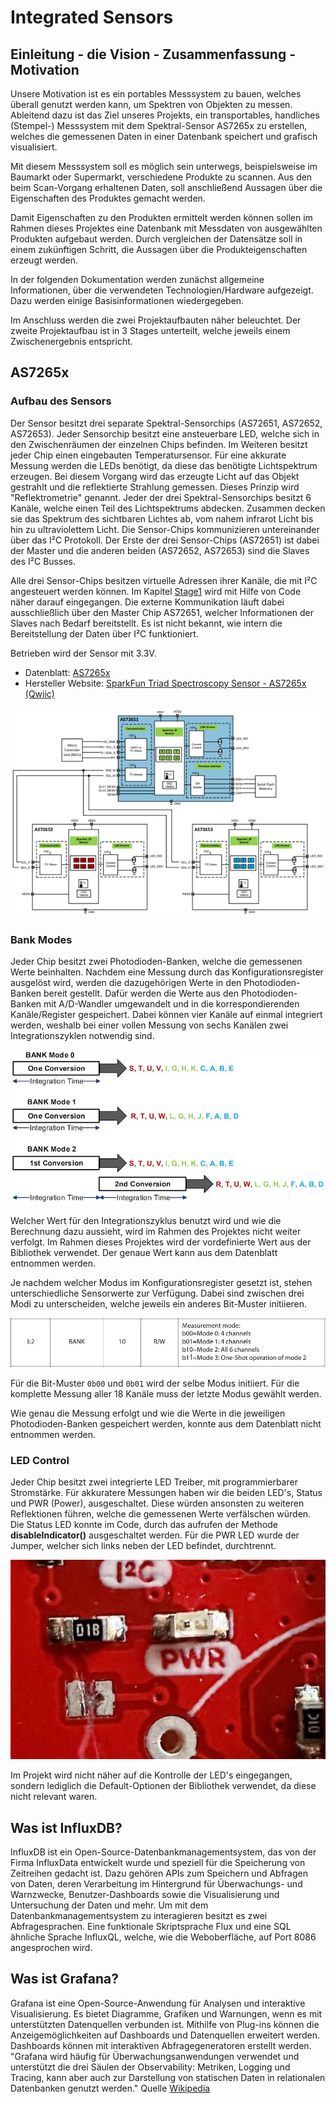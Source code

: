 # Integrated Sensors

## Einleitung - die Vision - Zusammenfassung - Motivation

Unsere Motivation ist es ein portables Messsystem zu bauen, welches überall genutzt werden kann, um Spektren von Objekten zu messen.
Ableitend dazu ist das Ziel unseres Projekts, ein transportables, handliches (Stempel-) Messsystem mit dem Spektral-Sensor AS7265x zu erstellen, welches die gemessenen Daten in einer Datenbank speichert und grafisch visualisiert.

Mit diesem Messsystem soll es möglich sein unterwegs, beispielsweise im Baumarkt oder Supermarkt, verschiedene Produkte zu scannen.
Aus den beim Scan-Vorgang erhaltenen Daten, soll anschließend Aussagen über die Eigenschaften des Produktes gemacht werden.

Damit Eigenschaften zu den Produkten ermittelt werden können sollen im Rahmen dieses Projektes eine Datenbank mit Messdaten von ausgewählten Produkten aufgebaut werden.
Durch vergleichen der Datensätze soll in einem zukünftigen Schritt, die Aussagen über die Produkteigenschaften erzeugt werden.

In der folgenden Dokumentation werden zunächst allgemeine Informationen, über die verwendeten Technologien/Hardware aufgezeigt.
Dazu werden einige Basisinformationen wiedergegeben.

Im Anschluss werden die zwei Projektaufbauten näher beleuchtet.
Der zweite Projektaufbau ist in 3 Stages unterteilt, welche jeweils einem Zwischenergebnis entspricht.

## AS7265x

### Aufbau des Sensors

Der Sensor besitzt drei separate Spektral-Sensorchips (AS72651, AS72652, AS72653).
Jeder Sensorchip besitzt eine ansteuerbare LED, welche sich in den Zwischenräumen der einzelnen Chips befinden.
Im Weiteren besitzt jeder Chip einen eingebauten Temperatursensor.
Für eine akkurate Messung werden die LEDs benötigt, da diese das benötigte Lichtspektrum erzeugen.
Bei diesem Vorgang wird das erzeugte Licht auf das Objekt gestrahlt und die reflektierte Strahlung gemessen.
Dieses Prinzip wird "Reflektrometrie" genannt.
Jeder der drei Spektral-Sensorchips besitzt 6 Kanäle, welche einen Teil des Lichtspektrums abdecken.
Zusammen decken sie das Spektrum des sichtbaren Lichtes ab, vom nahem infrarot Licht bis hin zu ultraviolettem Licht.
Die Sensor-Chips kommunizieren untereinander über das I²C Protokoll.
Der Erste der drei Sensor-Chips (AS72651) ist dabei der Master und die anderen beiden (AS72652, AS72653) sind die Slaves des I²C Busses.

Alle drei Sensor-Chips besitzen virtuelle Adressen ihrer Kanäle, die mit I²C angesteuert werden können.
Im Kapitel [Stage1](files/stage1.md) wird mit Hilfe von Code näher darauf eingegangen.
Die externe Kommunikation läuft dabei ausschließlich über den Master Chip AS72651, welcher Informationen der Slaves nach Bedarf bereitstellt.
Es ist nicht bekannt, wie intern die Bereitstellung der Daten über I²C funktioniert.

Betrieben wird der Sensor mit 3.3V.

- Datenblatt: [AS7265x](https://cdn.sparkfun.com/assets/c/2/9/0/a/AS7265x_Datasheet.pdf)
- Hersteller Website: [SparkFun Triad Spectroscopy Sensor - AS7265x (Qwiic)](https://www.sparkfun.com/products/15050)

<img src="images/as7265X_sensoroverview.png" class="center">

### Bank Modes

Jeder Chip besitzt zwei Photodioden-Banken, welche die gemessenen Werte beinhalten.
Nachdem eine Messung durch das Konfigurationsregister ausgelöst wird, werden die dazugehörigen Werte in den Photodioden-Banken bereit gestellt.
Dafür werden die Werte aus den Photodioden-Banken mit A/D-Wandler umgewandelt und in die korrespondierenden Kanäle/Register gespeichert.
Dabei können vier Kanäle auf einmal integriert werden, weshalb bei einer vollen Messung von sechs Kanälen zwei Integrationszyklen notwendig sind.

<img src="images/AS7265X_bankconversion.jpeg" class="center">

Welcher Wert für den Integrationszyklus benutzt wird und wie die Berechnung dazu aussieht, wird im Rahmen des Projektes nicht weiter verfolgt.
Im Rahmen dieses Projektes wird der vordefinierte Wert aus der Bibliothek verwendet.
Der genaue Wert kann aus dem Datenblatt entnommen werden.

Je nachdem welcher Modus im Konfigurationsregister gesetzt ist, stehen unterschiedliche Sensorwerte zur Verfügung.
Dabei sind zwischen drei Modi zu unterscheiden, welche jeweils ein anderes Bit-Muster initiieren.

<img src="images/AS7265X_bankmodes.jpeg" class="center">

Für die Bit-Muster ```0b00``` und ```0b01``` wird der selbe Modus initiiert.
Für die komplette Messung aller 18 Kanäle muss der letzte Modus gewählt werden.

Wie genau die Messung erfolgt und wie die Werte in die jeweiligen Photodioden-Banken gespeichert werden, konnte aus dem Datenblatt nicht entnommen werden.

### LED Control

Jeder Chip besitzt zwei integrierte LED Treiber, mit programmierbarer Stromstärke.
Für akkuratere Messungen haben wir die beiden LED's, Status und PWR (Power), ausgeschaltet.
Diese würden ansonsten zu weiteren Reflektionen führen, welche die gemessenen Werte verfälschen würden.
Die Status LED konnte im Code, durch das aufrufen der Methode **disableIndicator()** ausgeschaltet werden.
Für die PWR LED wurde der Jumper, welcher sich links neben der LED befindet, durchtrennt.

<img src="images/AS7265X_jumper_destroyed.jpg" class="center">

Im Projekt wird nicht näher auf die Kontrolle der LED's eingegangen, sondern lediglich die Default-Optionen der Bibliothek verwendet,
da diese nicht relevant waren.

## Was ist InfluxDB?

InfluxDB ist ein Open-Source-Datenbankmanagementsystem, das von der Firma InfluxData entwickelt wurde und speziell für die Speicherung von Zeitreihen gedacht ist.
Dazu gehören APIs zum Speichern und Abfragen von Daten, deren Verarbeitung im Hintergrund für Überwachungs- und Warnzwecke, Benutzer-Dashboards sowie die Visualisierung und Untersuchung der Daten und mehr.
Um mit dem Datenbankmanagementsystem zu interagieren besitzt es zwei Abfragesprachen.
Eine funktionale Skriptsprache Flux und eine SQL ähnliche Sprache InfluxQL, welche, wie die Weboberfläche, auf Port 8086 angesprochen wird.

## Was ist Grafana?

Grafana ist eine Open-Source-Anwendung für Analysen und interaktive Visualisierung.
Es bietet Diagramme, Grafiken und Warnungen, wenn es mit unterstützten Datenquellen verbunden ist.
Mithilfe von Plug-ins können die Anzeigemöglichkeiten auf Dashboards und Datenquellen erweitert werden.
Dashboards können mit interaktiven Abfragegeneratoren erstellt werden.
"Grafana wird häufig für Überwachungsanwendungen verwendet und unterstützt die drei Säulen der Observability: Metriken, Logging und Tracing, kann aber auch zur Darstellung von statischen Daten in relationalen Datenbanken genutzt werden." Quelle [Wikipedia](https://de.wikipedia.org/wiki/Grafana)

